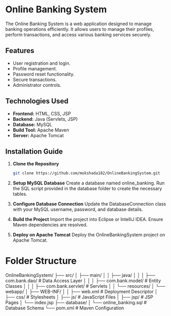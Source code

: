 # Online Banking System

The Online Banking System is a web application designed to manage banking operations efficiently. It allows users to manage their profiles, perform transactions, and access various banking services securely.

## Features
- User registration and login.
- Profile management.
- Password reset functionality.
- Secure transactions.
- Administrator controls.

## Technologies Used
- **Frontend:** HTML, CSS, JSP
- **Backend:** Java (Servlets, JSP)
- **Database:** MySQL
- **Build Tool:** Apache Maven
- **Server:** Apache Tomcat

## Installation Guide

1. **Clone the Repository**
   ```bash
   git clone https://github.com/mokshada182/OnlineBankingSystem.git
2. **Setup MySQL Database**
Create a database named online_banking.
Run the SQL script provided in the database folder to create the necessary tables.

3. **Configure Database Connection**
Update the DatabaseConnection class with your MySQL username, password, and database details.

4. **Build the Project**
Import the project into Eclipse or IntelliJ IDEA.
Ensure Maven dependencies are resolved.

5. **Deploy on Apache Tomcat**
Deploy the OnlineBankingSystem project on Apache Tomcat.


# Folder Structure
OnlineBankingSystem/
├── src/
│   ├── main/
│   │   ├── java/
│   │   │   ├── com.bank.dao/         # Data Access Layer
│   │   │   ├── com.bank.model/       # Entity Classes
│   │   │   ├── com.bank.servlet/     # Servlets
│   │   └── resources/
│   └── webapp/
│       ├── WEB-INF/
│       │   ├── web.xml               # Deployment Descriptor
│       ├── css/                      # Stylesheets
│       ├── js/                       # JavaScript Files
│       ├── jsp/                      # JSP Pages
│       └── index.jsp
├── database/
│   └── online_banking.sql            # Database Schema
└── pom.xml                           # Maven Configuration

